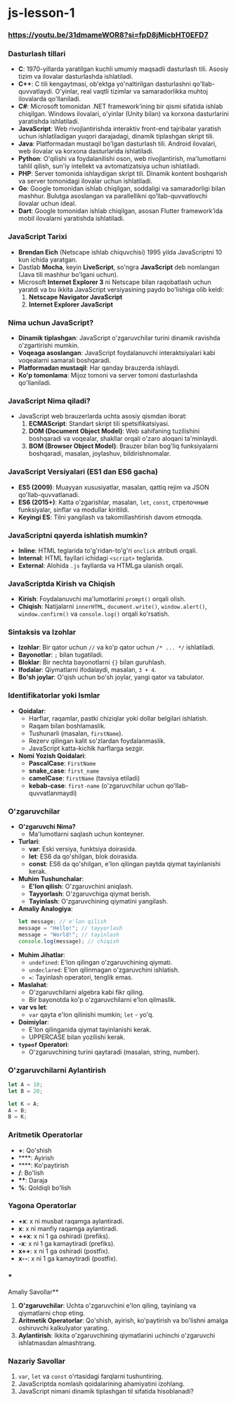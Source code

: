 ﻿# js-lesson-1

### https://youtu.be/31dmameWOR8?si=fpD8jMicbHT0EFD7

### **Dasturlash tillari**

- **C**: 1970-yillarda yaratilgan kuchli umumiy maqsadli dasturlash tili. Asosiy tizim va ilovalar dasturlashda ishlatiladi.
- **C++**: C tili kengaytmasi, ob'ektga yo'naltirilgan dasturlashni qo'llab-quvvatlaydi. O'yinlar, real vaqtli tizimlar va samaradorlikka muhtoj ilovalarda qo'llaniladi.
- **C#**: Microsoft tomonidan .NET framework’ining bir qismi sifatida ishlab chiqilgan. Windows ilovalari, o'yinlar (Unity bilan) va korxona dasturlarini yaratishda ishlatiladi.
- **JavaScript**: Web rivojlantirishda interaktiv front-end tajribalar yaratish uchun ishlatiladigan yuqori darajadagi, dinamik tiplashgan skript tili.
- **Java**: Platformadan mustaqil bo'lgan dasturlash tili. Android ilovalari, web ilovalar va korxona dasturlarida ishlatiladi.
- **Python**: O'qilishi va foydalanilishi oson, web rivojlantirish, ma'lumotlarni tahlil qilish, sun'iy intellekt va avtomatizatsiya uchun ishlatiladi.
- **PHP**: Server tomonida ishlaydigan skript tili. Dinamik kontent boshqarish va server tomonidagi ilovalar uchun ishlatiladi.
- **Go**: Google tomonidan ishlab chiqilgan, soddaligi va samaradorligi bilan mashhur. Bulutga asoslangan va parallellikni qo'llab-quvvatlovchi ilovalar uchun ideal.
- **Dart**: Google tomonidan ishlab chiqilgan, asosan Flutter framework’ida mobil ilovalarni yaratishda ishlatiladi.

### **JavaScript Tarixi**

- **Brendan Eich** (Netscape ishlab chiquvchisi) 1995 yilda JavaScriptni 10 kun ichida yaratgan.
- Dastlab **Mocha**, keyin **LiveScript**, so'ngra **JavaScript** deb nomlangan (Java tili mashhur bo'lgani uchun).
- Microsoft **Internet Explorer 3** ni Netscape bilan raqobatlash uchun yaratdi va bu ikkita JavaScript versiyasining paydo bo'lishiga olib keldi:
  1. **Netscape Navigator JavaScript**
  2. **Internet Explorer JavaScript**

### **Nima uchun JavaScript?**

- **Dinamik tiplashgan**: JavaScript o'zgaruvchilar turini dinamik ravishda o'zgartirishi mumkin.
- **Voqeaga asoslangan**: JavaScript foydalanuvchi interaktsiyalari kabi voqealarni samarali boshqaradi.
- **Platformadan mustaqil**: Har qanday brauzerda ishlaydi.
- **Ko'p tomonlama**: Mijoz tomoni va server tomoni dasturlashda qo'llaniladi.

### **JavaScript Nima qiladi?**

- JavaScript web brauzerlarda uchta asosiy qismdan iborat:
  1. **ECMAScript**: Standart skript tili spetsifikatsiyasi.
  2. **DOM (Document Object Model)**: Web sahifaning tuzilishini boshqaradi va voqealar, shakllar orqali o'zaro aloqani ta'minlaydi.
  3. **BOM (Browser Object Model)**: Brauzer bilan bog'liq funksiyalarni boshqaradi, masalan, joylashuv, bildirishnomalar.

### **JavaScript Versiyalari (ES1 dan ES6 gacha)**

- **ES5 (2009)**: Muayyan xususiyatlar, masalan, qattiq rejim va JSON qo'llab-quvvatlanadi.
- **ES6 (2015+)**: Katta o'zgarishlar, masalan, `let`, `const`, стрелочные funksiyalar, sinflar va modullar kiritildi.
- **Keyingi ES**: Tilni yangilash va takomillashtirish davom etmoqda.

### **JavaScriptni qayerda ishlatish mumkin?**

- **Inline**: HTML teglarida to'g'ridan-to'g'ri `onclick` atributi orqali.
- **Internal**: HTML fayllari ichidagi `<script>` teglarida.
- **External**: Alohida `.js` fayllarda va HTMLga ulanish orqali.

### **JavaScriptda Kirish va Chiqish**

- **Kirish**: Foydalanuvchi ma'lumotlarini `prompt()` orqali olish.
- **Chiqish**: Natijalarni `innerHTML`, `document.write()`, `window.alert()`, `window.confirm()` va `console.log()` orqali ko'rsatish.

### **Sintaksis va Izohlar**

- **Izohlar**: Bir qator uchun `//` va ko'p qator uchun `/* ... */` ishlatiladi.
- **Bayonotlar**: `;` bilan tugatiladi.
- **Bloklar**: Bir nechta bayonotlarni `{}` bilan guruhlash.
- **Ifodalar**: Qiymatlarni ifodalaydi, masalan, `3 + 4`.
- **Bo'sh joylar**: O'qish uchun bo'sh joylar, yangi qator va tabulator.

### **Identifikatorlar yoki Ismlar**

- **Qoidalar**:
  - Harflar, raqamlar, pastki chiziqlar yoki dollar belgilari ishlatish.
  - Raqam bilan boshlamaslik.
  - Tushunarli (masalan, `firstName`).
  - Rezerv qilingan kalit so'zlardan foydalanmaslik.
  - JavaScript katta-kichik harflarga sezgir.
- **Nomi Yozish Qoidalari**:
  - **PascalCase**: `FirstName`
  - **snake_case**: `first_name`
  - **camelCase**: `firstName` (tavsiya etiladi)
  - **kebab-case**: `first-name` (o'zgaruvchilar uchun qo'llab-quvvatlanmaydi)

### **O'zgaruvchilar**

- **O'zgaruvchi Nima?**
  - Ma'lumotlarni saqlash uchun konteyner.
- **Turlari**:
  - **var**: Eski versiya, funktsiya doirasida.
  - **let**: ES6 da qo'shilgan, blok doirasida.
  - **const**: ES6 da qo'shilgan, e'lon qilingan paytda qiymat tayinlanishi kerak.
- **Muhim Tushunchalar**:
  - **E'lon qilish**: O'zgaruvchini aniqlash.
  - **Tayyorlash**: O'zgaruvchiga qiymat berish.
  - **Tayinlash**: O'zgaruvchining qiymatini yangilash.
- **Amaliy Analogiya**:
  ```jsx
  let message; // e'lon qilish
  message = "Hello!"; // tayyorlash
  message = "World!"; // tayinlash
  console.log(message); // chiqish
  ```
- **Muhim Jihatlar**:
  - `undefined`: E'lon qilingan o'zgaruvchining qiymati.
  - `undeclared`: E'lon qilinmagan o'zgaruvchini ishlatish.
  - `=`: Tayinlash operatori, tenglik emas.
- **Maslahat**:
  - O'zgaruvchilarni algebra kabi fikr qiling.
  - Bir bayonotda ko'p o'zgaruvchilarni e'lon qilmaslik.
- **var vs let**:
  - `var` qayta e'lon qilinishi mumkin; `let` - yo'q.
- **Doimiylar**:
  - E'lon qilinganida qiymat tayinlanishi kerak.
  - UPPERCASE bilan yozilishi kerak.
- **`typeof` Operatori**:
  - O'zgaruvchining turini qaytaradi (masalan, string, number).

### **O'zgaruvchilarni Aylantirish**

```jsx
let A = 10;
let B = 20;

let K = A;
A = B;
B = K;
```

### **Aritmetik Operatorlar**

- **+**: Qo'shish
- \*\*\*\*: Ayirish
- \*\*\*\*: Ko'paytirish
- **/**: Bo'lish
- **\*\***: Daraja
- **%**: Qoldiqli bo'lish

### **Yagona Operatorlar**

- **+x**: x ni musbat raqamga aylantiradi.
- **x**: x ni manfiy raqamga aylantiradi.
- **++x**: x ni 1 ga oshiradi (prefiks).
- **-x**: x ni 1 ga kamaytiradi (prefiks).
- **x++**: x ni 1 ga oshiradi (postfix).
- **x--**: x ni 1 ga kamaytiradi (postfix).

### \*

Amaliy Savollar\*\*

1. **O'zgaruvchilar**: Uchta o'zgaruvchini e'lon qiling, tayinlang va qiymatlarni chop eting.
2. **Aritmetik Operatorlar**: Qo'shish, ayirish, ko'paytirish va bo'lishni amalga oshiruvchi kalkulyator yarating.
3. **Aylantirish**: Ikkita o'zgaruvchining qiymatlarini uchinchi o'zgaruvchi ishlatmasdan almashtrang.

### **Nazariy Savollar**

1. `var`, `let` va `const` o'rtasidagi farqlarni tushuntiring.
2. JavaScriptda nomlash qoidalarining ahamiyatini izohlang.
3. JavaScript nimani dinamik tiplashgan til sifatida hisoblanadi?
